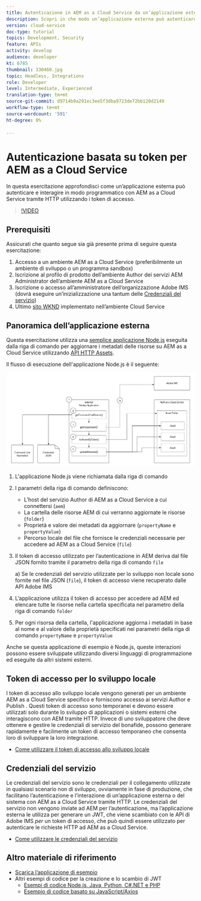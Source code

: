 ```yaml
---
title: Autenticazione in AEM as a Cloud Service da un’applicazione esterna
description: Scopri in che modo un’applicazione esterna può autenticare e interagire in modo programmatico con AEM as a Cloud Service tramite HTTP utilizzando i token di accesso allo sviluppo locale e le credenziali del servizio.
version: cloud-service
doc-type: tutorial
topics: Development, Security
feature: APIs
activity: develop
audience: developer
kt: 6785
thumbnail: 330460.jpg
topic: Headless, Integrations
role: Developer
level: Intermediate, Experienced
translation-type: tm+mt
source-git-commit: d9714b9a291ec3ee5f3dba9723de72bb120d2149
workflow-type: tm+mt
source-wordcount: '591'
ht-degree: 0%

---
```



# Autenticazione basata su token per AEM as a Cloud Service

In questa esercitazione approfondisci come un’applicazione esterna può autenticare e interagire in modo programmatico con AEM as a Cloud Service tramite HTTP utilizzando i token di accesso.

>[!VIDEO](https://video.tv.adobe.com/v/330460/?quality=12&learn=on)

## Prerequisiti

Assicurati che quanto segue sia già presente prima di seguire questa esercitazione:

1. Accesso a un ambiente AEM as a Cloud Service (preferibilmente un ambiente di sviluppo o un programma sandbox)
1. Iscrizione al profilo di prodotto dell’ambiente Author dei servizi AEM Administrator dell’ambiente AEM as a Cloud Service
1. Iscrizione o accesso all’amministratore dell’organizzazione Adobe IMS (dovrà eseguire un’inizializzazione una tantum delle [Credenziali del servizio](./service-credentials.md))
1. Ultimo [sito WKND](https://github.com/adobe/aem-guides-wknd) implementato nell’ambiente Cloud Service

## Panoramica dell’applicazione esterna

Questa esercitazione utilizza una [semplice applicazione Node.js](./assets/aem-guides_token-authentication-external-application.zip) eseguita dalla riga di comando per aggiornare i metadati delle risorse su AEM as a Cloud Service utilizzando [API HTTP Assets](https://experienceleague.adobe.com/docs/experience-manager-cloud-service/assets/admin/mac-api-assets.html).

Il flusso di esecuzione dell&#39;applicazione Node.js è il seguente:

![Applicazione esterna](./assets/overview/external-application.png)

1. L&#39;applicazione Node.js viene richiamata dalla riga di comando
1. I parametri della riga di comando definiscono:
   + L’host del servizio Author di AEM as a Cloud Service a cui connettersi (`aem`)
   + La cartella delle risorse AEM di cui verranno aggiornate le risorse (`folder`)
   + Proprietà e valore dei metadati da aggiornare (`propertyName` e `propertyValue`)
   + Percorso locale del file che fornisce le credenziali necessarie per accedere ad AEM as a Cloud Service (`file`)
1. Il token di accesso utilizzato per l’autenticazione in AEM deriva dal file JSON fornito tramite il parametro della riga di comando `file`

   a) Se le credenziali del servizio utilizzate per lo sviluppo non locale sono fornite nel file JSON (`file`), il token di accesso viene recuperato dalle API Adobe IMS
1. L’applicazione utilizza il token di accesso per accedere ad AEM ed elencare tutte le risorse nella cartella specificata nel parametro della riga di comando `folder`
1. Per ogni risorsa della cartella, l&#39;applicazione aggiorna i metadati in base al nome e al valore della proprietà specificati nei parametri della riga di comando `propertyName` e `propertyValue`

Anche se questa applicazione di esempio è Node.js, queste interazioni possono essere sviluppate utilizzando diversi linguaggi di programmazione ed eseguite da altri sistemi esterni.

## Token di accesso per lo sviluppo locale

I token di accesso allo sviluppo locale vengono generati per un ambiente AEM as a Cloud Service specifico e forniscono accesso ai servizi Author e Publish .  Questi token di accesso sono temporanei e devono essere utilizzati solo durante lo sviluppo di applicazioni o sistemi esterni che interagiscono con AEM tramite HTTP. Invece di uno sviluppatore che deve ottenere e gestire le credenziali di servizio del bonafide, possono generare rapidamente e facilmente un token di accesso temporaneo che consenta loro di sviluppare la loro integrazione.

+ [Come utilizzare il token di accesso allo sviluppo locale](./local-development-access-token.md)

## Credenziali del servizio

Le credenziali del servizio sono le credenziali per il collegamento utilizzate in qualsiasi scenario non di sviluppo, ovviamente in fase di produzione, che facilitano l’autenticazione e l’interazione di un’applicazione esterna o del sistema con AEM as a Cloud Service tramite HTTP. Le credenziali del servizio non vengono inviate ad AEM per l’autenticazione, ma l’applicazione esterna le utilizza per generare un JWT, che viene scambiato con le API di Adobe IMS _per_ un token di accesso, che può quindi essere utilizzato per autenticare le richieste HTTP ad AEM as a Cloud Service.

+ [Come utilizzare le credenziali del servizio](./service-credentials.md)

## Altro materiale di riferimento

+ [Scarica l’applicazione di esempio](./assets/aem-guides_token-authentication-external-application.zip)
+ Altri esempi di codice per la creazione e lo scambio di JWT
   + [Esempi di codice Node.js, Java, Python, C#.NET e PHP](https://www.adobe.io/authentication/auth-methods.html#!AdobeDocs/adobeio-auth/master/JWT/samples/samples.md)
   + [Esempio di codice basato su JavaScript/Axios](https://github.com/adobe/aemcs-api-client-lib)
